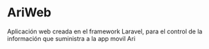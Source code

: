 # AriWeb
Aplicación web creada en el framework Laravel, para el control de la información que suministra a la app movil Ari
